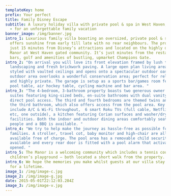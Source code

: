 ```yaml
---
templateKey: home
prefix: Your perfect
title: Family Disney Escape
subtitle: A luxury holiday villa with private pool & spa in West Haven, Florida
  - for an unforgettable family vacation
banner_image: /img/banner.jpg
intro_1: Luxurious family villa boasting an oversized, private pool & spa which
  offers sunshine from early till late with no rear neighbours. The property is
  just 15 minutes from Disney’s attractions and located on the highly desirable
  Manor at West Haven gated community. It’s just minutes from the restaurants,
  bars, golf and amenities of bustling, upmarket Champions Gate.
intro_2: "On arrival you will love its front elevation framed by lush tropical
  landscaping and fresh brickwork paving. A large open plan living area is
  styled with vaulted ceilings and opens onto a spectacular outdoor oasis. The
  outdoor area overlooks a wonderful conservation area; perfect for relaxation
  and highly private. The garage is setup as a sports bar/games room featuring a
  pool table, air hockey table, cycling machine and bar area. "
intro_3: "The 4-bedroom, 3-bathroom property boasts two generous owner’s bedroom
  suites featuring king-sized beds, en-suite bathrooms with dual vanity units &
  direct pool access. The third and fourth bedrooms are themed twins and share
  the third bathroom, which also offers access from the pool area. Key features
  include A/C & Wi-Fi throughout,  6 smart Roku TVs (full cable, Netflix/Disney
  etc, one outside), a kitchen featuring Corian surfaces and washer/dryer
  facilities. Both the indoor and outdoor dining areas comfortably seat eight
  people and a BBQ is available. "
intro_4: "We try to help make the journey as hassle-free as possible for young
  families. A stroller, travel cot, baby monitor and high-chair are all
  available free of charge. The pool area has a removable child security fence
  available and every rear door is fitted with a pool alarm that activates when
  opened. "
intro_5: The Manor is a welcoming community which includes a tennis court and
  children’s playground – both located a short walk from the property.
intro_6: We hope the memories you make whilst guests at our villa stay with you
  for a lifetime.
image_1: /img/image-c.jpg
image_2: /img/image-g.jpg
date: 2015-05-01T22:12:03.284Z
image_3: /img/image-v.jpg
---
```

